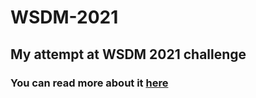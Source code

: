 # WSDM-2021

## My attempt at WSDM 2021 challenge

### You can read more about it [here](https://ceur-ws.org/Vol-2855/challenge_short_1.pdf)
